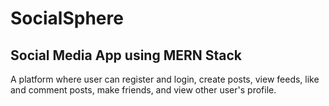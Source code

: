 # SocialSphere
## Social Media App using MERN Stack
A platform where user can register and login, create posts, view feeds, like and comment posts, make friends, and view other user's profile.

